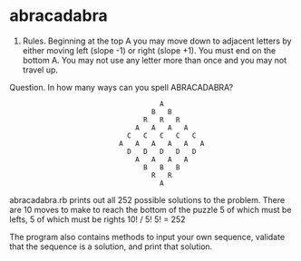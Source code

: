 # abracadabra
1. Rules. Beginning at the top A you may move down to adjacent letters by
either moving left (slope -1) or right (slope +1). You must end on the bottom
A. You may not use any letter more than once and you may not travel up.

Question. In how many ways can you spell ABRACADABRA?

                                         A
                                       B   B
                                     R   R   R
                                   A   A   A   A
                                 C   C   C   C   C
                               A   A   A   A   A   A
                                 D   D   D   D   D
                                   A   A   A   A  
                                     B   B   B
                                       R   R
                                         A


abracadabra.rb prints out all 252 possible solutions to the problem. 
There are 10 moves to make to reach the bottom of the puzzle
5 of which must be lefts, 5 of which must be rights
10! / 5! 5! = 252

The program also contains methods to input your own sequence, validate that the sequence is a solution, and print that solution.
